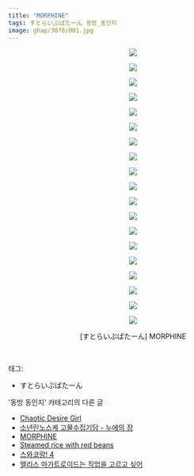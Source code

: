 ```yaml
---
title: "MORPHINE"
tags: すとらいぷぱたーん 동방_동인지
image: ghap/3078/001.jpg
---
```

<div class="article">
<p style="text-align: center; clear: none; float: none;"><img src="{{ site.nasurl }}/ghap/3078/001.jpg"/></p>
<p style="text-align: center; clear: none; float: none;"><img src="{{ site.nasurl }}/ghap/3078/002.jpg"/></p>
<p style="text-align: center; clear: none; float: none;"><img src="{{ site.nasurl }}/ghap/3078/003.jpg"/></p>
<p style="text-align: center; clear: none; float: none;"><img src="{{ site.nasurl }}/ghap/3078/004.jpg"/></p>
<p style="text-align: center; clear: none; float: none;"><img src="{{ site.nasurl }}/ghap/3078/005.jpg"/></p>
<p style="text-align: center; clear: none; float: none;"><img src="{{ site.nasurl }}/ghap/3078/006.jpg"/></p>
<p style="text-align: center; clear: none; float: none;"><img src="{{ site.nasurl }}/ghap/3078/007.jpg"/></p>
<p style="text-align: center; clear: none; float: none;"><img src="{{ site.nasurl }}/ghap/3078/008.jpg"/></p>
<p style="text-align: center; clear: none; float: none;"><img src="{{ site.nasurl }}/ghap/3078/009.jpg"/></p>
<p style="text-align: center; clear: none; float: none;"><img src="{{ site.nasurl }}/ghap/3078/010.jpg"/></p>
<p style="text-align: center; clear: none; float: none;"><img src="{{ site.nasurl }}/ghap/3078/011.jpg"/></p>
<p style="text-align: center; clear: none; float: none;"><img src="{{ site.nasurl }}/ghap/3078/012.jpg"/></p>
<p style="text-align: center; clear: none; float: none;"><img src="{{ site.nasurl }}/ghap/3078/013.jpg"/></p>
<p style="text-align: center; clear: none; float: none;"><img src="{{ site.nasurl }}/ghap/3078/014.jpg"/></p>
<p style="text-align: center; clear: none; float: none;"><img src="{{ site.nasurl }}/ghap/3078/015.jpg"/></p>
<p style="text-align: center; clear: none; float: none;"><img src="{{ site.nasurl }}/ghap/3078/016.jpg"/></p>
<p style="text-align: center; clear: none; float: none;"><img src="{{ site.nasurl }}/ghap/3078/017.jpg"/></p>
<p style="text-align: center; clear: none; float: none;"><img src="{{ site.nasurl }}/ghap/3078/018.jpg"/></p>
<p style="text-align: center; clear: none; float: none;"><img src="{{ site.nasurl }}/ghap/3078/019.jpg"/></p>
<p style="text-align: center; clear: none; float: none;">[すとらいぷぱたーん] MORPHINE</p>
<p><br/></p>
</div><div class="tagTrail">
<p>태그: </p>
<ul>
<li>すとらいぷぱたーん</li>
</ul>
</div><div class="another">
<p>'동방 동인지' 카테고리의 다른 글</p>
<ul>
<li><a href="/2017-01-05-ghap_3081">Chaotic Desire Girl</a></li>
<li><a href="/2017-01-05-ghap_3080">소년린노스케 고물수집기담 - 누에의 장</a></li>
<li><a href="/2017-01-05-ghap_3078">MORPHINE</a></li>
<li><a href="/2017-01-05-ghap_3077">Steamed rice with red beans</a></li>
<li><a href="/2017-01-05-ghap_3076">스와코랑! 4</a></li>
<li><a href="/2017-01-05-ghap_3075">앨리스 마가트로이드는 직업을 고르고 싶어</a></li>
</ul>
</div><div class="cb_module cb_fluid">
<div class="cb_wrt cb_profile">
</div><!-- commentList close -->
</div>